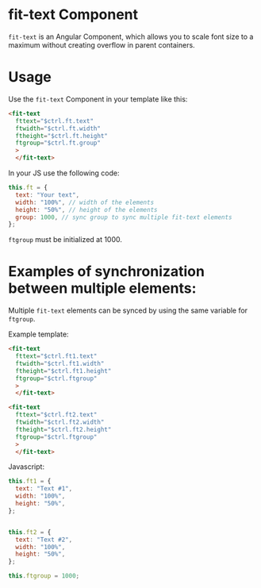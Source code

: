 # fit-text Component

`fit-text` is an Angular Component, which allows you to scale font size to a maximum without creating overflow in parent containers.


# Usage

Use the `fit-text` Component in your template like this:

```html
<fit-text
  fttext="$ctrl.ft.text"
  ftwidth="$ctrl.ft.width"
  ftheight="$ctrl.ft.height"
  ftgroup="$ctrl.ft.group"
  >
  </fit-text>
```

In your JS use the following code:

```js
this.ft = {
  text: "Your text",
  width: "100%", // width of the elements
  height: "50%", // height of the elements
  group: 1000, // sync group to sync multiple fit-text elements
};
```

`ftgroup` must be initialized at 1000.

# Examples of synchronization between multiple elements:

Multiple `fit-text` elements can be synced by using the same variable for `ftgroup`.

Example template:

```html
<fit-text
  fttext="$ctrl.ft1.text"
  ftwidth="$ctrl.ft1.width"
  ftheight="$ctrl.ft1.height"
  ftgroup="$ctrl.ftgroup"
  >
  </fit-text>

<fit-text
  fttext="$ctrl.ft2.text"
  ftwidth="$ctrl.ft2.width"
  ftheight="$ctrl.ft2.height"
  ftgroup="$ctrl.ftgroup"
  >
  </fit-text>
```

Javascript:

```js
this.ft1 = {
  text: "Text #1",
  width: "100%",
  height: "50%",
};


this.ft2 = {
  text: "Text #2",
  width: "100%",
  height: "50%",
};

this.ftgroup = 1000;
```
